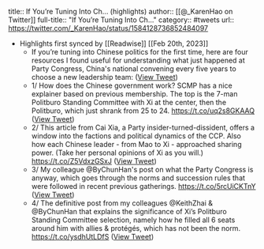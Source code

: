 title:: If You’re Tuning Into Ch... (highlights)
author:: [[@_KarenHao on Twitter]]
full-title:: "If You’re Tuning Into Ch..."
category:: #tweets
url:: https://twitter.com/_KarenHao/status/1584128736852484097

- Highlights first synced by [[Readwise]] [[Feb 20th, 2023]]
	- If you’re tuning into Chinese politics for the first time, here are four resources I found useful for understanding what just happened at Party Congress, China's national convening every five years to choose a new leadership team: ([View Tweet](https://twitter.com/_KarenHao/status/1584128736852484097))
	- 1/ How does the Chinese government work? SCMP has a nice explainer based on previous membership. The top is the 7-man Politburo Standing Committee with Xi at the center, then the Politburo, which just shrank from 25 to 24. https://t.co/uq2s8GKAAQ ([View Tweet](https://twitter.com/_KarenHao/status/1584128738773454848))
	- 2/ This article from Cai Xia, a Party insider-turned-dissident, offers a window into the factions and political dynamics of the CCP. Also how each Chinese leader - from Mao to Xi - approached sharing power. (Take her personal opinions of Xi as you will.) https://t.co/Z5VdxzGSxJ ([View Tweet](https://twitter.com/_KarenHao/status/1584128741046829058))
	- 3/ My colleague @ByChunHan's post on what the Party Congress is anyway, which goes through the norms and succession rules that were followed in recent previous gatherings. https://t.co/5rcUiCKTnY ([View Tweet](https://twitter.com/_KarenHao/status/1584128742833606657))
	- 4/ The definitive post from my colleagues @KeithZhai & @ByChunHan that explains the significance of Xi’s Politburo Standing Committee selection, namely how he filled all 6 seats around him with allies & protégés, which has not been the norm. https://t.co/ysdhUtLDfS ([View Tweet](https://twitter.com/_KarenHao/status/1584128745404698630))